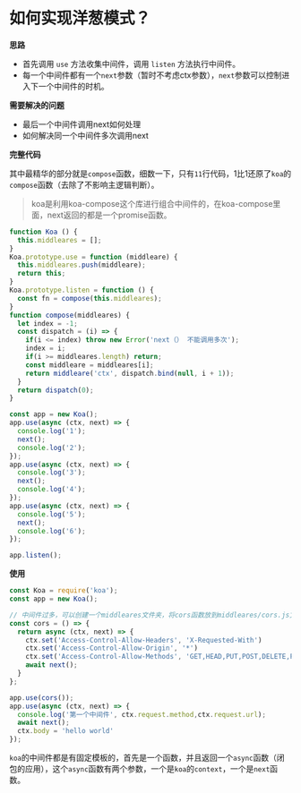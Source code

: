 # 如何实现洋葱模式？

**思路**

* 首先调用 `use` 方法收集中间件，调用 `listen` 方法执行中间件。
* 每一个中间件都有一个`next`参数（暂时不考虑ctx参数），`next`参数可以控制进入下一个中间件的时机。

**需要解决的问题**
- 最后一个中间件调用next如何处理
- 如何解决同一个中间件多次调用next


**完整代码**

其中最精华的部分就是`compose`函数，细数一下，只有`11`行代码，1比1还原了`koa`的`compose`函数（去除了不影响主逻辑判断）。

> koa是利用koa-compose这个库进行组合中间件的，在koa-compose里面，next返回的都是一个promise函数。

```js
function Koa () {
  this.middleares = [];
}
Koa.prototype.use = function (middleare) {
  this.middleares.push(middleare);
  return this;
}
Koa.prototype.listen = function () {
  const fn = compose(this.middleares);
}
function compose(middleares) {
  let index = -1;
  const dispatch = (i) => {
    if(i <= index) throw new Error('next（） 不能调用多次');
    index = i;
    if(i >= middleares.length) return;
    const middleare = middleares[i];
    return middleare('ctx', dispatch.bind(null, i + 1));
  }
  return dispatch(0);
}

const app = new Koa();
app.use(async (ctx, next) => {
  console.log('1');
  next();
  console.log('2');
});
app.use(async (ctx, next) => {
  console.log('3');
  next();
  console.log('4');
});
app.use(async (ctx, next) => {
  console.log('5');
  next();
  console.log('6');
});

app.listen();

```


**使用**

```js
const Koa = require('koa');
const app = new Koa();

// 中间件过多，可以创建一个middleares文件夹，将cors函数放到middleares/cors.js文件里面
const cors = () => {
  return async (ctx, next) => {
    ctx.set('Access-Control-Allow-Headers', 'X-Requested-With')
    ctx.set('Access-Control-Allow-Origin', '*')
    ctx.set('Access-Control-Allow-Methods', 'GET,HEAD,PUT,POST,DELETE,PATCH')
    await next();
  }
};

app.use(cors());
app.use(async (ctx, next) => {
  console.log('第一个中间件', ctx.request.method,ctx.request.url);
  await next();
  ctx.body = 'hello world'
});

```

`koa`的中间件都是有固定模板的，首先是一个函数，并且返回一个`async`函数（闭包的应用），这个`async`函数有两个参数，一个是`koa`的`context`，一个是`next`函数。